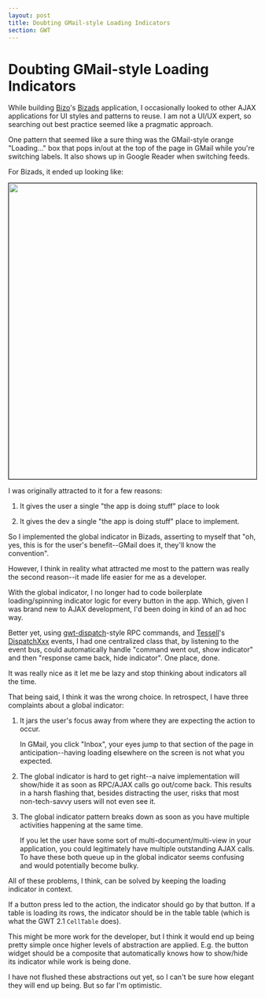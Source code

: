 ```yaml
---
layout: post
title: Doubting GMail-style Loading Indicators
section: GWT
---
```


Doubting GMail-style Loading Indicators
=======================================

While building [Bizo][bizo]'s [Bizads][bizads] application, I occasionally looked to other AJAX applications for UI styles and patterns to reuse. I am not a UI/UX expert, so searching out best practice seemed like a pragmatic approach.

One pattern that seemed like a sure thing was the GMail-style orange "Loading..." box that pops in/out at the top of the page in GMail while you're switching labels. It also shows up in Google Reader when switching feeds.

For Bizads, it ended up looking like:

<img src="/images/screenshot-loggingIn.png" style="border: 1px solid black; margin-left: auto; margin-right: auto; width: 600px; display: block;"/>

I was originally attracted to it for a few reasons:

1. It gives the user a single "the app is doing stuff" place to look

2. It gives the dev a single "the app is doing stuff" place to implement.

So I implemented the global indicator in Bizads, asserting to myself that "oh, yes, this is for the user's benefit--GMail does it, they'll know the convention".

However, I think in reality what attracted me most to the pattern was really the second reason--it made life easier for me as a developer.

With the global indicator, I no longer had to code boilerplate loading/spinning indicator logic for every button in the app. Which, given I was brand new to AJAX development, I'd been doing in kind of an ad hoc way.

Better yet, using [gwt-dispatch][gwtdispatch]-style RPC commands, and [Tessell][tessell]'s [DispatchXxx][dispatch] events, I had one centralized class that, by listening to the event bus, could automatically handle "command went out, show indicator" and then "response came back, hide indicator". One place, done.

It was really nice as it let me be lazy and stop thinking about indicators all the time.

That being said, I think it was the wrong choice. In retrospect, I have three complaints about a global indicator:

1. It jars the user's focus away from where they are expecting the action to occur.

   In GMail, you click "Inbox", your eyes jump to that section of the page in anticipation--having loading elsewhere on the screen is not what you expected.

2. The global indicator is hard to get right--a naive implementation will show/hide it as soon as RPC/AJAX calls go out/come back. This results in a harsh flashing that, besides distracting the user, risks that most non-tech-savvy users will not even see it.

3. The global indicator pattern breaks down as soon as you have multiple activities happening at the same time.

   If you let the user have some sort of multi-document/multi-view in your application, you could legitimately have multiple outstanding AJAX calls. To have these both queue up in the global indicator seems confusing and would potentially become bulky.

All of these problems, I think, can be solved by keeping the loading indicator in context.

If a button press led to the action, the indicator should go by that button. If a table is loading its rows, the indicator should be in the table table (which is what the GWT 2.1 `CellTable` does).

This might be more work for the developer, but I think it would end up being pretty simple once higher levels of abstraction are applied. E.g. the button widget should be a composite that automatically knows how to show/hide its indicator while work is being done.

I have not flushed these abstractions out yet, so I can't be sure how elegant they will end up being. But so far I'm optimistic.

[bizo]: http://www.bizo.com
[bizads]: http://bizads.bizo.com
[tessell]: http://www.tessell.org
[dispatch]: http://github.com/stephenh/tessell/tree/master/user/src/main/java/org/tessell/dispatch/client/events/
[gwtdispatch]: http://code.google.com/p/gwt-dispatch/

